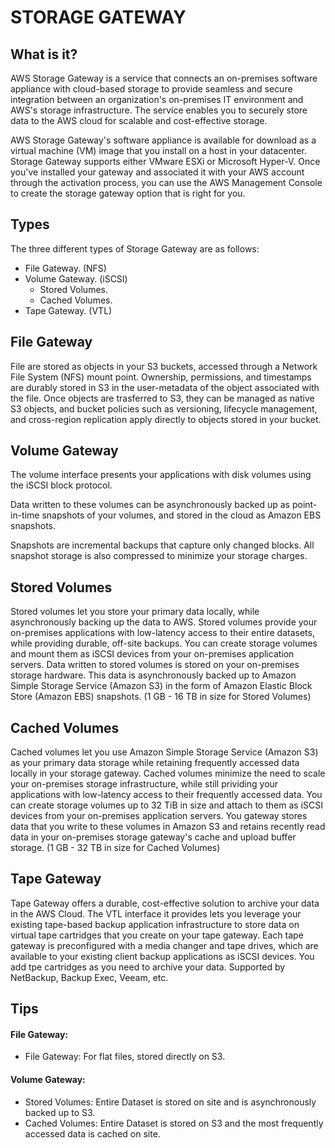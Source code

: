 # STORAGE GATEWAY
## What is it?

AWS Storage Gateway is a service that connects an on-premises software appliance with cloud-based storage to provide seamless and secure integration between an organization's on-premises IT environment and AWS's storage infrastructure. The service enables you to securely store data to the AWS cloud for scalable and cost-effective storage.

AWS Storage Gateway's software appliance is available for download as a virtual machine (VM) image that you install on a host in your datacenter. Storage Gateway supports either VMware ESXi or Microsoft Hyper-V. Once you've installed your gateway and associated it with your AWS account through the activation process, you can use the AWS Management Console to create the storage gateway option that is right for you.

## Types

The three different types of Storage Gateway are as follows:

- File Gateway. (NFS)
- Volume Gateway. (iSCSI)
	- Stored Volumes.
	- Cached Volumes.
- Tape Gateway. (VTL)

## File Gateway

File are stored as objects in your S3 buckets, accessed through a Network File System (NFS) mount point. Ownership, permissions, and timestamps are durably stored in S3 in the user-metadata of the object associated with the file. Once objects are trasferred to S3, they can be managed as native S3 objects, and bucket policies such as versioning, lifecycle management, and cross-region replication apply directly to objects stored in your bucket.

## Volume Gateway

The volume interface presents your applications with disk volumes using the iSCSI block protocol.

Data written to these volumes can be asynchronously backed up as point-in-time snapshots of your volumes, and stored in the cloud as Amazon EBS snapshots.

Snapshots are incremental backups that capture only changed blocks. All snapshot storage is also compressed to minimize your storage charges.

## Stored Volumes

Stored volumes let you store your primary data locally, while asynchronously backing up the data to AWS. Stored volumes provide your on-premises applications with low-latency access to their entire datasets, while providing durable, off-site backups. You can create storage volumes and mount them as iSCSI devices from your on-premises application servers. Data written to stored volumes is stored on your on-premises storage hardware. This data is asynchronously backed up to Amazon Simple Storage Service (Amazon S3) in the form of Amazon Elastic Block Store (Amazon EBS) snapshots. (1 GB - 16 TB in size for Stored Volumes)

## Cached Volumes

Cached volumes let you use Amazon Simple Storage Service (Amazon S3) as your primary data storage while retaining frequently accessed data locally in your storage gateway. Cached volumes minimize the need to scale your on-premises storage infrastructure, while still prividing your applications with low-latency access to their frequently accessed data. You can create storage volumes up to 32 TiB in size and attach to them as iSCSI devices from your on-premises application servers. You gateway stores data that you write to these volumes in Amazon S3 and retains recently read data in your on-premises storage gateway's cache and upload buffer storage. (1 GB - 32 TB in size for Cached Volumes)

## Tape Gateway

Tape Gateway offers a durable, cost-effective solution to archive your data in the AWS Cloud. The VTL interface it provides lets you leverage your existing tape-based backup application infrastructure to store data on virtual tape cartridges that you create on your tape gateway. Each tape gateway is preconfigured with a media changer and tape drives, which are available to your existing client backup applications as iSCSI devices. You add tpe cartridges as you need to archive your data. Supported by NetBackup, Backup Exec, Veeam, etc.

## Tips
#### File Gateway:

- File Gateway: For flat files, stored directly on S3.

#### Volume Gateway:

- Stored Volumes: Entire Dataset is stored on site and is asynchronously backed up to S3.
- Cached Volumes: Entire Dataset is stored on S3 and the most frequently accessed data is cached on site.